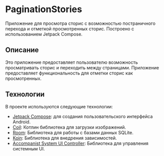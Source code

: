 # PaginationStories

Приложение для просмотра сторис с возможностью постраничного перехода и отметкой просмотренных сторис. Построено с использованием Jetpack Compose.

## Описание

Это приложение предоставляет пользователю возможность просматривать сторис и переходить между страницами. Приложение предоставляет функциональность для отметки сторис как просмотренных.

## Технологии

В проекте используются следующие технологии:

- [Jetpack Compose](https://developer.android.com/jetpack/compose): для создания пользовательского интерфейса Android.
- [Coil](https://coil-kt.github.io/coil/): Котлин библиотека для загрузки изображений.
- [Room](https://developer.android.com/jetpack/androidx/releases/room): Библиотека для работы с базами данных SQLite.
- [Koin](https://insert-koin.io/): Библиотека для внедрения зависимостей.
- [Accompanist System UI Controller](https://google.github.io/accompanist/systemuicontroller/): Библиотека для управления системным UI.
